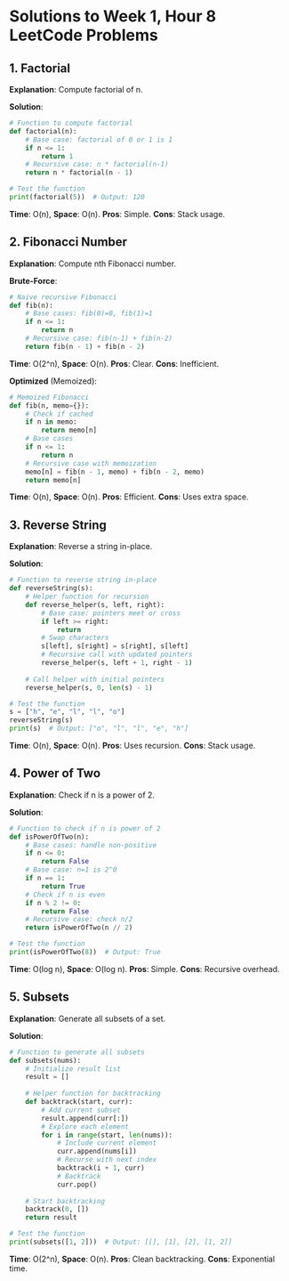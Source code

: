 # Solutions to Week 1, Hour 8 LeetCode Problems

## 1. Factorial
**Explanation**: Compute factorial of n.

**Solution**:
```python
# Function to compute factorial
def factorial(n):
    # Base case: factorial of 0 or 1 is 1
    if n <= 1:
        return 1
    # Recursive case: n * factorial(n-1)
    return n * factorial(n - 1)

# Test the function
print(factorial(5))  # Output: 120
```
**Time**: O(n), **Space**: O(n). **Pros**: Simple. **Cons**: Stack usage.

## 2. Fibonacci Number
**Explanation**: Compute nth Fibonacci number.

**Brute-Force**:
```python
# Naive recursive Fibonacci
def fib(n):
    # Base cases: fib(0)=0, fib(1)=1
    if n <= 1:
        return n
    # Recursive case: fib(n-1) + fib(n-2)
    return fib(n - 1) + fib(n - 2)
```
**Time**: O(2^n), **Space**: O(n). **Pros**: Clear. **Cons**: Inefficient.

**Optimized** (Memoized):
```python
# Memoized Fibonacci
def fib(n, memo={}):
    # Check if cached
    if n in memo:
        return memo[n]
    # Base cases
    if n <= 1:
        return n
    # Recursive case with memoization
    memo[n] = fib(n - 1, memo) + fib(n - 2, memo)
    return memo[n]
```
**Time**: O(n), **Space**: O(n). **Pros**: Efficient. **Cons**: Uses extra space.

## 3. Reverse String
**Explanation**: Reverse a string in-place.

**Solution**:
```python
# Function to reverse string in-place
def reverseString(s):
    # Helper function for recursion
    def reverse_helper(s, left, right):
        # Base case: pointers meet or cross
        if left >= right:
            return
        # Swap characters
        s[left], s[right] = s[right], s[left]
        # Recursive call with updated pointers
        reverse_helper(s, left + 1, right - 1)
    
    # Call helper with initial pointers
    reverse_helper(s, 0, len(s) - 1)

# Test the function
s = ["h", "e", "l", "l", "o"]
reverseString(s)
print(s)  # Output: ["o", "l", "l", "e", "h"]
```
**Time**: O(n), **Space**: O(n). **Pros**: Uses recursion. **Cons**: Stack usage.

## 4. Power of Two
**Explanation**: Check if n is a power of 2.

**Solution**:
```python
# Function to check if n is power of 2
def isPowerOfTwo(n):
    # Base cases: handle non-positive
    if n <= 0:
        return False
    # Base case: n=1 is 2^0
    if n == 1:
        return True
    # Check if n is even
    if n % 2 != 0:
        return False
    # Recursive case: check n/2
    return isPowerOfTwo(n // 2)

# Test the function
print(isPowerOfTwo(8))  # Output: True
```
**Time**: O(log n), **Space**: O(log n). **Pros**: Simple. **Cons**: Recursive overhead.

## 5. Subsets
**Explanation**: Generate all subsets of a set.

**Solution**:
```python
# Function to generate all subsets
def subsets(nums):
    # Initialize result list
    result = []
    
    # Helper function for backtracking
    def backtrack(start, curr):
        # Add current subset
        result.append(curr[:])
        # Explore each element
        for i in range(start, len(nums)):
            # Include current element
            curr.append(nums[i])
            # Recurse with next index
            backtrack(i + 1, curr)
            # Backtrack
            curr.pop()
    
    # Start backtracking
    backtrack(0, [])
    return result

# Test the function
print(subsets([1, 2]))  # Output: [[], [1], [2], [1, 2]]
```
**Time**: O(2^n), **Space**: O(n). **Pros**: Clean backtracking. **Cons**: Exponential time.